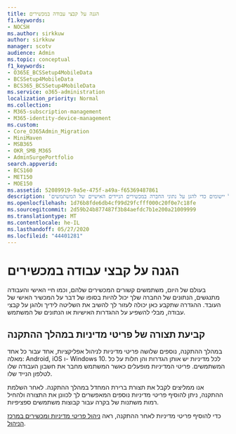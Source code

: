 ```yaml
---
title: הגנה על קבצי עבודה במכשירים
f1.keywords:
- NOCSH
ms.author: sirkkuw
author: sirkkuw
manager: scotv
audience: Admin
ms.topic: conceptual
f1_keywords:
- O365E_BCSSetup4MobileData
- BCSSetup4MobileData
- BCS365_BCSSetup4MobileData
ms.service: o365-administration
localization_priority: Normal
ms.collection:
- M365-subscription-management
- M365-identity-device-management
ms.custom:
- Core_O365Admin_Migration
- MiniMaven
- MSB365
- OKR_SMB_M365
- AdminSurgePortfolio
search.appverid:
- BCS160
- MET150
- MOE150
ms.assetid: 52089919-9a5e-475f-a49a-f65369487861
description: 'למד אודות קביעת תצורה של ברירת מחדל והוספת מדיניות ניהול יישומים כדי להגן על נתוני החברה במכשירים הניידים האישיים של המשתמשים. '
ms.openlocfilehash: 1d76b8fde6db4cf99d29fcfff000c20f0e7c18fe
ms.sourcegitcommit: 2d59b24b877487f3b84aefdc7b1e200a21009999
ms.translationtype: MT
ms.contentlocale: he-IL
ms.lasthandoff: 05/27/2020
ms.locfileid: "44401281"
---
```

# <a name="protect-work-files-on-devices"></a>הגנה על קבצי עבודה במכשירים

בעולם של היום, משתמשים קשורים המכשירים שלהם, וכמו חיי האישי והעבודה מתנגשים, הנתונים של החברה שלך יכול להיות בסופו של דבר על המכשיר האישי של העובד. ההגדרה שתקבע כאן יכולה לעזור לך להשיב את השליטה לידיך ולהגן על קבצי עבודה, מבלי להשפיע על ההגדרות האישיות או הנתונים של המשתמש.
  
## <a name="configuring-policies-during-setup"></a>קביעת תצורה של פריטי מדיניות במהלך ההתקנה

במהלך ההתקנה, נוספים שלושה פריטי מדיניות לניהול אפליקציות, אחד עבור כל אחד מאלה: Android,‏ iOS ו- Windows 10. לכל מדיניות יש אותן הגדרות והן חלות על כל המשתמשים. פריטי המדיניות מופעלים כאשר המשתמש מחבר את חשבון העבודה שלו לטלפון הנייד שלו.
  
אנו ממליצים לקבל את תצורת ברירת המחדל במהלך ההתקנה. לאחר השלמת ההתקנה, ניתן להוסיף פריטי מדיניות נוספים המאפשרים לך לכוונן את התצורה ולהחיל רמות משתנות של בקרה עבור קבוצות משתמשים ספציפיות.
  
כדי להוסיף פריטי מדיניות לאחר ההתקנה, ראה [ניהול פריטי מדיניות ומכשירים במרכז הניהול](manage.md).
